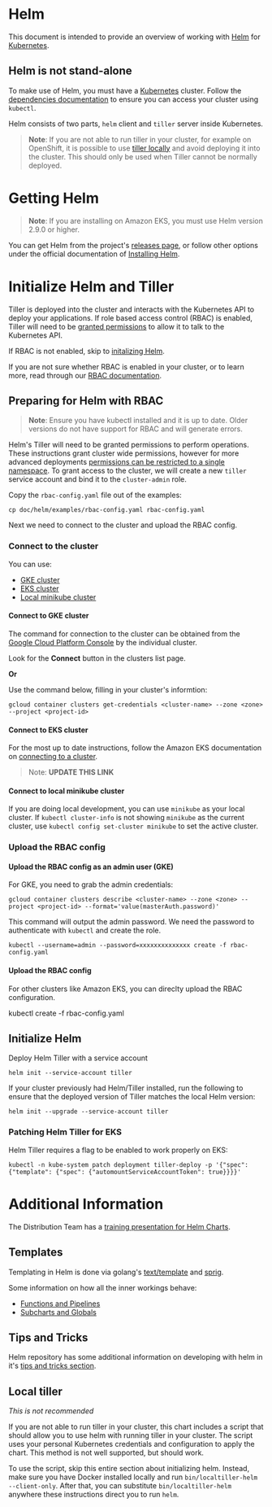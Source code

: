 # Helm

This document is intended to provide an overview of working with [Helm][helm] for [Kubernetes][k8s-io].

## Helm is not stand-alone

To make use of Helm, you must have a [Kubernetes][k8s-io] cluster. Follow the [dependencies documentation](../installation/dependencies.md)
to ensure you can access your cluster using `kubectl`.

Helm consists of two parts, `helm` client and `tiller` server inside Kubernetes. 

> **Note**: If you are not able to run tiller in your cluster, for example on OpenShift, it is possible to use [tiller locally](#local-tiller) and avoid deploying it into the cluster. This should only be used when Tiller cannot be normally deployed.

# Getting Helm

> **Note**: If you are installing on Amazon EKS, you must use Helm version 2.9.0 or higher.

You can get Helm from the project's [releases page](https://github.com/kubernetes/helm/releases), or follow other options under the official documentation of [Installing Helm](https://docs.helm.sh/using_helm/#installing-helm).

# Initialize Helm and Tiller

Tiller is deployed into the cluster and interacts with the Kubernetes API to deploy your applications. If role based access control (RBAC) is enabled, Tiller will need to be [granted permissions](#preparing-for-helm-with-rbac) to allow it to talk to the Kubernetes API. 

If RBAC is not enabled, skip to [initalizing Helm](#initialize-helm).

If you are not sure whether RBAC is enabled in your cluster, or to learn more, read through our [RBAC documentation](../installation/rbac.md).

## Preparing for Helm with RBAC

> **Note**: Ensure you have kubectl installed and it is up to date. Older versions do not have support for RBAC and will generate errors.

Helm's Tiller will need to be granted permissions to perform operations. These instructions grant cluster wide permissions, however for more advanced deployments [permissions can be restricted to a single namespace](https://docs.helm.sh/using_helm/#example-deploy-tiller-in-a-namespace-restricted-to-deploying-resources-only-in-that-namespace). To grant access to the cluster, we will create a new `tiller` service account and bind it to the `cluster-admin` role.

Copy the `rbac-config.yaml` file out of the examples:

```
cp doc/helm/examples/rbac-config.yaml rbac-config.yaml
```

Next we need to connect to the cluster and upload the RBAC config.

### Connect to the cluster

You can use:

* [GKE cluster](#connect-to-gke-cluster)
* [EKS cluster](#connect-to-eks-cluster)
* [Local minikube cluster](#connect-to-local-minikube-cluster)

#### Connect to GKE cluster

The command for connection to the cluster can be obtained from the [Google Cloud Platform Console][gcp-k8s]
by the individual cluster.

Look for the **Connect** button in the clusters list page.

**Or**

Use the command below, filling in your cluster's informtion:

```
gcloud container clusters get-credentials <cluster-name> --zone <zone> --project <project-id>
```

#### Connect to EKS cluster

For the most up to date instructions, follow the Amazon EKS documentation on [connecting to a cluster](#UPDATEME).

> Note: **UPDATE THIS LINK**

#### Connect to local minikube cluster

If you are doing local development, you can use `minikube` as your
local cluster. If `kubectl cluster-info` is not showing `minikube` as the current
cluster, use `kubectl config set-cluster minikube` to set the active cluster.

### Upload the RBAC config


#### Upload the RBAC config as an admin user (GKE)

For GKE, you need to grab the admin credentials:

```
gcloud container clusters describe <cluster-name> --zone <zone> --project <project-id> --format='value(masterAuth.password)'
```

This command will output the admin password. We need the password to authenticate with `kubectl` and create the role.

```
kubectl --username=admin --password=xxxxxxxxxxxxxx create -f rbac-config.yaml
```

#### Upload the RBAC config

For other clusters like Amazon EKS, you can direclty upload the RBAC configuration. 

kubectl create -f rbac-config.yaml

## Initialize Helm

Deploy Helm Tiller with a service account

```
helm init --service-account tiller
```

If your cluster
previously had Helm/Tiller installed, run the following to ensure that the deployed version of Tiller matches the local Helm version:

```
helm init --upgrade --service-account tiller
```

### Patching Helm Tiller for EKS

Helm Tiller requires a flag to be enabled to work properly on EKS:

`kubectl -n kube-system patch deployment tiller-deploy -p '{"spec": {"template": {"spec": {"automountServiceAccountToken": true}}}}'`

# Additional Information

The Distribution Team has a [training presentation for Helm Charts](https://docs.google.com/presentation/d/1CStgh5lbS-xOdKdi3P8N9twaw7ClkvyqFN3oZrM1SNw/present).

## Templates

Templating in Helm is done via golang's [text/template][] and [sprig][].

Some information on how all the inner workings behave:
- [Functions and Pipelines][helm-func-pipeline]
- [Subcharts and Globals][helm-subchart-global]

## Tips and Tricks

Helm repository has some additional information on developing with helm in it's
[tips and tricks section](https://github.com/kubernetes/helm/blob/master/docs/charts_tips_and_tricks.md).


[helm]: https://helm.sh
[helm-using]: https://docs.helm.sh/using_helm
[k8s-io]: https://kubernetes.io/
[gcp-k8s]: https://console.cloud.google.com/kubernetes/list

[text/template]: https://golang.org/pkg/text/template/
[sprig]: https://godoc.org/github.com/Masterminds/sprig
[helm-func-pipeline]: https://github.com/kubernetes/helm/blob/master/docs/chart_template_guide/functions_and_pipelines.md
[helm-subchart-global]: https://github.com/kubernetes/helm/blob/master/docs/chart_template_guide/subcharts_and_globals.md

## Local tiller

_This is not recommended_

If you are not able to run tiller in your cluster, this chart includes a script
that should allow you to use helm with running tiller in your cluster. The
script uses your personal Kubernetes credentials and configuration to apply
the chart. This method is not well supported, but should work.

To use the script, skip this entire section about initializing helm. Instead,
make sure you have Docker installed locally and run
`bin/localtiller-helm --client-only`. After that, you can substitute
`bin/localtiller-helm` anywhere these instructions direct you to run `helm`.
